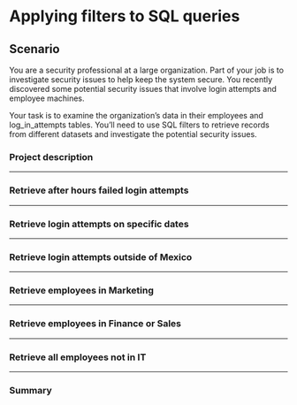 # Applying filters to SQL queries
## Scenario
You are a security professional at a large organization. Part of your job is to investigate security issues to help keep the system secure. You recently discovered some potential security issues that involve login attempts and employee machines.

Your task is to examine the organization’s data in their employees and log_in_attempts tables. You’ll need to use SQL filters to retrieve records from different datasets and investigate the potential security issues.

### Project description


---

### Retrieve after hours failed login attempts


---

### Retrieve login attempts on specific dates


---

### Retrieve login attempts outside of Mexico


---

### Retrieve employees in Marketing


---

### Retrieve employees in Finance or Sales


---

### Retrieve all employees not in IT


---

### Summary

